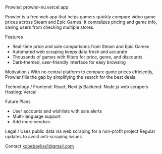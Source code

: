 Prowler: prowler-nu.vercel.app

Prowler is a free web app that helps gamers quickly compare video game prices across Steam and Epic Games. It centralizes pricing and game info, saving users from checking multiple stores.

Features
- Real-time price and sale comparisons from Steam and Epic Games
- Automated web scraping keeps data fresh and accurate
- Thousands of games with filters for price, genre, and discounts
- Dark-themed, user-friendly interface for easy browsing

Motivation / 
With no central platform to compare game prices efficiently, Prowler fills the gap by simplifying the search for the best deals.

Technology / 
Frontend: React, Next.js
Backend: Node.js web scrapers
Hosting: Vercel

Future Plans
- User accounts and wishlists with sale alerts
- Multi-language support
- Add more vendors

Legal / 
Uses public data via web scraping for a non-profit project
Regular updates to avoid anti-scraping issues

Contact
kobebayliss1@gmail.com
